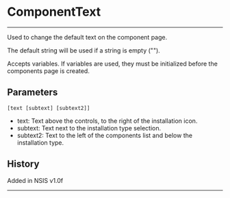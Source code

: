# ComponentText

---

Used to change the default text on the component page.

The default string will be used if a string is empty ("").

Accepts variables. If variables are used, they must be initialized before the components page is created.

## Parameters

    [text [subtext] [subtext2]]

* text: Text above the controls, to the right of the installation icon.
* subtext: Text next to the installation type selection.
* subtext2: Text to the left of the components list and below the installation type.

## History

Added in NSIS v1.0f

---
